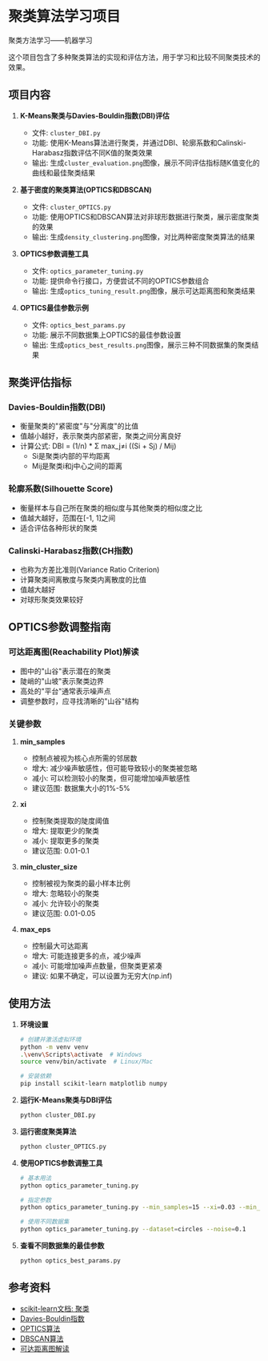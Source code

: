 # 聚类算法学习项目
聚类方法学习——机器学习

这个项目包含了多种聚类算法的实现和评估方法，用于学习和比较不同聚类技术的效果。

## 项目内容

1. **K-Means聚类与Davies-Bouldin指数(DBI)评估**
   - 文件: `cluster_DBI.py`
   - 功能: 使用K-Means算法进行聚类，并通过DBI、轮廓系数和Calinski-Harabasz指数评估不同K值的聚类效果
   - 输出: 生成`cluster_evaluation.png`图像，展示不同评估指标随K值变化的曲线和最佳聚类结果

2. **基于密度的聚类算法(OPTICS和DBSCAN)**
   - 文件: `cluster_OPTICS.py`
   - 功能: 使用OPTICS和DBSCAN算法对非球形数据进行聚类，展示密度聚类的效果
   - 输出: 生成`density_clustering.png`图像，对比两种密度聚类算法的结果

3. **OPTICS参数调整工具**
   - 文件: `optics_parameter_tuning.py`
   - 功能: 提供命令行接口，方便尝试不同的OPTICS参数组合
   - 输出: 生成`optics_tuning_result.png`图像，展示可达距离图和聚类结果

4. **OPTICS最佳参数示例**
   - 文件: `optics_best_params.py`
   - 功能: 展示不同数据集上OPTICS的最佳参数设置
   - 输出: 生成`optics_best_results.png`图像，展示三种不同数据集的聚类结果

## 聚类评估指标

### Davies-Bouldin指数(DBI)
- 衡量聚类的"紧密度"与"分离度"的比值
- 值越小越好，表示聚类内部紧密，聚类之间分离良好
- 计算公式: DBI = (1/n) * Σ max_j≠i ((Si + Sj) / Mij)
  - Si是聚类i内部的平均距离
  - Mij是聚类i和j中心之间的距离

### 轮廓系数(Silhouette Score)
- 衡量样本与自己所在聚类的相似度与其他聚类的相似度之比
- 值越大越好，范围在[-1, 1]之间
- 适合评估各种形状的聚类

### Calinski-Harabasz指数(CH指数)
- 也称为方差比准则(Variance Ratio Criterion)
- 计算聚类间离散度与聚类内离散度的比值
- 值越大越好
- 对球形聚类效果较好

## OPTICS参数调整指南

### 可达距离图(Reachability Plot)解读
- 图中的"山谷"表示潜在的聚类
- 陡峭的"山坡"表示聚类边界
- 高处的"平台"通常表示噪声点
- 调整参数时，应寻找清晰的"山谷"结构

### 关键参数
1. **min_samples**
   - 控制点被视为核心点所需的邻居数
   - 增大: 减少噪声敏感性，但可能导致较小的聚类被忽略
   - 减小: 可以检测较小的聚类，但可能增加噪声敏感性
   - 建议范围: 数据集大小的1%-5%

2. **xi**
   - 控制聚类提取的陡度阈值
   - 增大: 提取更少的聚类
   - 减小: 提取更多的聚类
   - 建议范围: 0.01-0.1

3. **min_cluster_size**
   - 控制被视为聚类的最小样本比例
   - 增大: 忽略较小的聚类
   - 减小: 允许较小的聚类
   - 建议范围: 0.01-0.05

4. **max_eps**
   - 控制最大可达距离
   - 增大: 可能连接更多的点，减少噪声
   - 减小: 可能增加噪声点数量，但聚类更紧凑
   - 建议: 如果不确定，可以设置为无穷大(np.inf)

## 使用方法

1. **环境设置**
   ```bash
   # 创建并激活虚拟环境
   python -m venv venv
   .\venv\Scripts\activate  # Windows
   source venv/bin/activate  # Linux/Mac
   
   # 安装依赖
   pip install scikit-learn matplotlib numpy
   ```

2. **运行K-Means聚类与DBI评估**
   ```bash
   python cluster_DBI.py
   ```

3. **运行密度聚类算法**
   ```bash
   python cluster_OPTICS.py
   ```

4. **使用OPTICS参数调整工具**
   ```bash
   # 基本用法
   python optics_parameter_tuning.py
   
   # 指定参数
   python optics_parameter_tuning.py --min_samples=15 --xi=0.03 --min_cluster_size=0.02
   
   # 使用不同数据集
   python optics_parameter_tuning.py --dataset=circles --noise=0.1
   ```

5. **查看不同数据集的最佳参数**
   ```bash
   python optics_best_params.py
   ```

## 参考资料

- [scikit-learn文档: 聚类](https://scikit-learn.org/stable/modules/clustering.html)
- [Davies-Bouldin指数](https://scikit-learn.org/stable/modules/generated/sklearn.metrics.davies_bouldin_score.html)
- [OPTICS算法](https://scikit-learn.org/stable/modules/generated/sklearn.cluster.OPTICS.html)
- [DBSCAN算法](https://scikit-learn.org/stable/modules/generated/sklearn.cluster.DBSCAN.html)
- [可达距离图解读](https://scikit-learn.org/stable/auto_examples/cluster/plot_optics.html)
